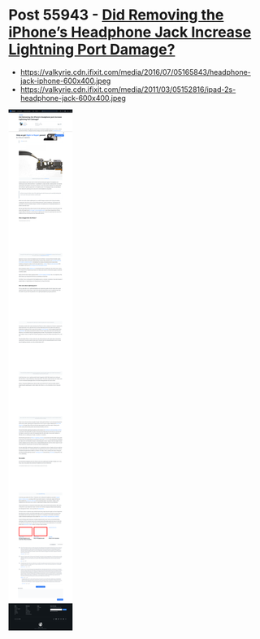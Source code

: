 # Post 55943 - [Did Removing the iPhone&#8217;s Headphone Jack Increase Lightning Port Damage?](https://www.ifixit.com/News/55943/iphone-headphone-jack-removal-port-replacement-damage-bluetooth)

- https://valkyrie.cdn.ifixit.com/media/2016/07/05165843/headphone-jack-iphone-600x400.jpeg
- https://valkyrie.cdn.ifixit.com/media/2011/03/05152816/ipad-2s-headphone-jack-600x400.jpeg

![screencap](screenshots/178e3478-bd1b-4f17-9e15-f15469f3f613.png)
